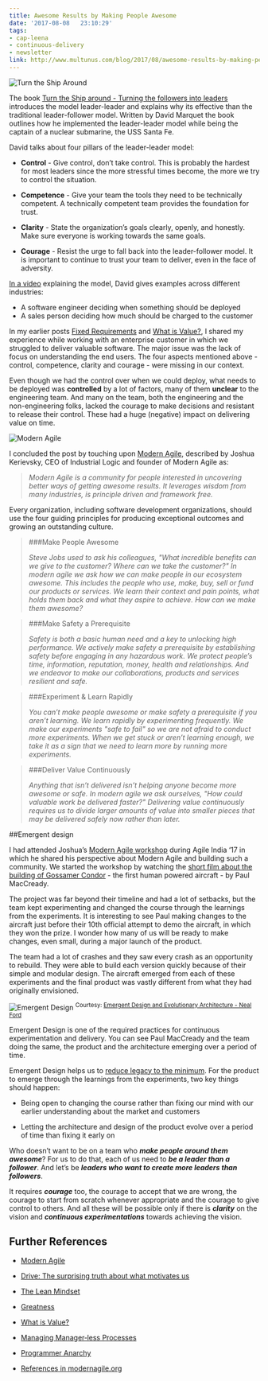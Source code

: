 ```yaml
---
title: Awesome Results by Making People Awesome
date: '2017-08-08	23:10:29'
tags: 
- cap-leena
- continuous-delivery
- newsletter
link: http://www.multunus.com/blog/2017/08/awesome-results-by-making-people-awesome/
---
```


![Turn the Ship Around](https://s3.amazonaws.com/multunus-cdimages/turn-the-ship-around.jpg)

The book [Turn the Ship around - Turning the followers into leaders](http://www.amazon.in/Turn-Ship-Around-Turning-Followers/dp/1591846404) introduces the model leader-leader and explains why its effective than the traditional leader-follower model.
Written by David Marquet the book outlines how he implemented the leader-leader model while being the captain of a nuclear submarine, the USS Santa Fe.

David talks about four pillars of the leader-leader model:

* **Control** - Give control, don’t take control. This is probably the hardest for most leaders since the more stressful times become, the more we try to control the situation.

* **Competence** - Give your team the tools they need to be technically competent. A technically competent team provides the foundation for trust.

* **Clarity** - State the organization’s goals clearly, openly, and honestly. Make sure everyone is working towards the same goals.

* **Courage** - Resist the urge to fall back into the leader-follower model. It is important to continue to trust your team to deliver, even in the face of adversity.

[In a video](https://www.youtube.com/watch?v=OqmdLcyES_Q) explaining the model, David gives examples across different industries:

* A software engineer deciding when something should be deployed
* A sales person deciding how much should be charged to the customer

In my earlier posts [Fixed Requirements](http://www.multunus.com/blog/2017/07/fixed-requirements-an-oxymoron/) and [What is Value?](http://www.multunus.com/blog/2017/07/what-is-value/), I shared my experience while working with an enterprise customer in which we struggled to deliver valuable software. The major issue was the lack of focus on understanding the end users. The four aspects mentioned above - control, competence, clarity and courage - were missing in our context. 

Even though we had the control over when we could deploy, what needs to be deployed was **controlled** by a lot of factors, many of them **unclear** to the engineering team. And many on the team, both the engineering and the non-engineering folks, lacked the courage to make decisions and resistant to release their control. These had a huge (negative) impact on delivering value on time.

![Modern Agile](https://s3.amazonaws.com/multunus-cdimages/modern-agile.png)

I concluded the post by touching upon [Modern Agile](http://modernagile.org/), described by Joshua Kerievsky, CEO of Industrial Logic and founder of Modern Agile as:

>*Modern Agile is a community for people interested in uncovering better ways of getting awesome results. It leverages wisdom from many industries, is principle driven and framework free.*

Every organization, including software development organizations, should use the four guiding principles for producing exceptional outcomes and growing an outstanding culture.

>###Make People Awesome
>
>*Steve Jobs used to ask his colleagues, "What incredible benefits can we give to the customer? Where can we take the customer?" In modern agile we ask how we can make people in our ecosystem awesome. This includes the people who use, make, buy, sell or fund our products or services. We learn their context and pain points, what holds them back and what they aspire to achieve. How can we make them awesome?*

>###Make Safety a Prerequisite
>
>*Safety is both a basic human need and a key to unlocking high performance. We actively make safety a prerequisite by establishing safety before engaging in any hazardous work. We protect people’s time, information, reputation, money, health and relationships. And we endeavor to make our collaborations, products and services resilient and safe.*

>###Experiment & Learn Rapidly
>
>*You can’t make people awesome or make safety a prerequisite if you aren’t learning. We learn rapidly by experimenting frequently. We make our experiments "safe to fail" so we are not afraid to conduct more experiments. When we get stuck or aren’t learning enough, we take it as a sign that we need to learn more by running more experiments.*

>###Deliver Value Continuously
>
>*Anything that isn’t delivered isn’t helping anyone become more awesome or safe. In modern agile we ask ourselves, "How could valuable work be delivered faster?" Delivering value continuously requires us to divide larger amounts of value into smaller pieces that may be delivered safely now rather than later.*

##Emergent design

I had attended Joshua’s [Modern Agile workshop](https://confengine.com/agile-india-2017/proposal/3646/modern-agile-workshop) during Agile India ‘17 in which he shared his perspective about Modern Agile and building such a community. We started the workshop by watching the [short film about the building of Gossamer Condor](https://www.youtube.com/watch?v=l4wlC1Qex8A) - the first human powered aircraft - by Paul MacCready.  

The project was far beyond their timeline and had a lot of setbacks, but the team kept experimenting and changed the course through the learnings from the experiments. It is interesting to see Paul making changes to the aircraft just before their 10th official attempt to demo the aircraft, in which they won the prize. I wonder how many of us will be ready to make changes, even small, during a major launch of the product. 

The team had a lot of crashes and they saw every crash as an opportunity to rebuild. 
They were able to build each version quickly because of their simple and modular design. 
The aircraft emerged from each of these experiments and the final product was vastly different from what they had originally envisioned.

![Emergent Design](https://s3.amazonaws.com/multunus-cdimages/emergent-design.png)
<sup>Courtesy: [Emergent Design and Evolutionary Architecture - Neal Ford](https://pt.slideshare.net/ThoughtWorks/neal-ford-emergent-design-and-evolutionary-architecture)</sup>

Emergent Design is one of the required practices for continuous experimentation and delivery. You can see Paul MacCready and the team doing the same, the product and the architecture emerging over a period of time.

Emergent Design helps us to [reduce legacy to the minimum](http://www.multunus.com/blog/2017/04/continuous-design-to-avoid-cruft/). For the product to emerge through the learnings from the experiments, two key things should happen:

* Being open to changing the course rather than fixing our mind with our earlier understanding about the market and customers

* Letting the architecture and design of the product evolve over a period of time than fixing it early on

Who doesn’t want to be on a team who ***make people around them awesome***? For us to do that, each of us need to ***be a leader than a follower***. And let’s be ***leaders who want to create more leaders than followers***.

It requires ***courage*** too, the courage to accept that we are wrong, the courage to start from scratch whenever appropriate and the courage to give control to others. And all these will be possible only if there is ***clarity*** on the vision and ***continuous experimentations*** towards achieving the vision.

## Further References

* [Modern Agile](https://www.youtube.com/watch?v=rhCCxx0CXEc)

* [Drive: The surprising truth about what motivates us](https://www.youtube.com/watch?v=u6XAPnuFjJc)

* [The Lean Mindset](https://www.youtube.com/watch?v=TwasxNk1824)

* [Greatness](https://www.youtube.com/watch?v=OqmdLcyES_Q)

* [What is Value?](https://www.youtube.com/watch?v=ESOaDiv3lXA)

* [Managing Manager‐less Processes](https://www.youtube.com/watch?v=Zop0wTPrbk8)

* [Programmer Anarchy](https://www.youtube.com/watch?v=uk-CF7klLdA)

* [References in modernagile.org](http://modernagile.org/#learnMore)

